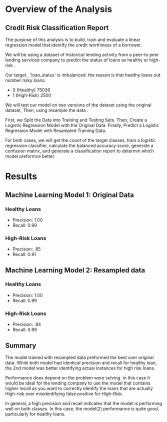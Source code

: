 # Overview of the Analysis

## Credit Risk Classification Report 


The purpose of this analysis is to build, train and evaluate a linear regression model that identify the credit worthiness of a borrower.

We will be using a dataset of historical lending activity from a peer-to peer lending serviced company to predict the status of loans as healthy or high-risk .

Our target , 'loan_status' is imbalanced. the reason is that healthy loans  out number risky loans.


* 0 (Healthy)  75036
* 1  (High-Risk)   2500

We will test our model on two versions of the dataset using the original dataset, Then, using resample the data .

First, we Split the Data into Training and Testing Sets. Then, Create a Logistic Regression Model with the Original Data. Finally, Predict a Logistic Regression Model with Resampled Training Data.

For both cases, we will get the count of the target classes, train a logistic regression classifier, calculate the balanced accuracy score, generate a confusion matrix, and generate a classification report to determin which model preformce better. 

# Results

## Machine Learning Model 1: Original Data

###  Healthy Loans 
* Precision: 1.00
* Recall: 0.99

###  High-Risk Loans
* Precision: .85
* Recall: 0.91


## Machine Learning Model 2: Resampled data

###  Healthy Loans 
* Precision: 1.00
* Recall: 0.99

###  High-Risk Loans
* Precision: .84
* Recall: 0.99

## Summary

 The model trained with resampled data preformed the best over original data. While both model had identical precision and recall for healthy loan, the 2nd model was better identifying actual instances for high risk loans. 

Performance does depend on the problem were solving. in this case it would be ideal for the lending company to use the model that contains higher recall as you want to correctly identify the loans that are actually High-risk over misidentifying false positive for High-Risk.

In general, a high precision and recall indicates that the model is performing well on both classes. In this case, the model(2) performance is quite good, particularly for healthy loans. 
